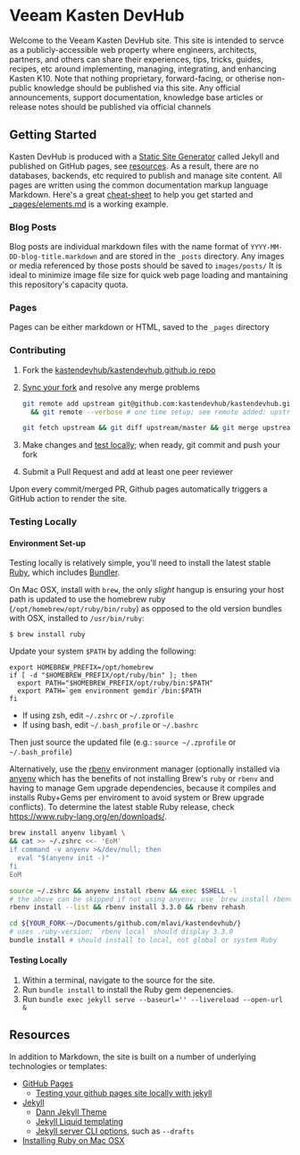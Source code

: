 # Veeam Kasten DevHub

Welcome to the Veeam Kasten DevHub site. This site is intended to servce as a publicly-accessible web property where engineers, architects, partners, and others can share their experiences, tips, tricks, guides, recipes, etc around implementing, managing, integrating, and enhancing Kasten K10. Note that nothing proprietary, forward-facing, or otherise non-public knowledge should be published via this site. Any official announcements, support documentation, knowledge base articles or release notes should be published via official channels

## Getting Started

Kasten DevHub is produced with a [Static Site Generator](https://en.wikipedia.org/wiki/Static_site_generator) called Jekyll and published on GitHub pages, see [resources](#Resources). As a result, there are no databases, backends, etc required to publish and manage site content.  All pages are written using the common documentation markup language Markdown. Here's a great [cheat-sheet](https://www.markdownguide.org/cheat-sheet/) to help you get started and [_pages/elements.md](https://veeamkasten.dev/elements/) is a working example.

### Blog Posts

Blog posts are individual markdown files with the name format of `YYYY-MM-DD-blog-title.markdown` and are stored in the `_posts` directory. Any images or media referenced by those posts should be saved to `images/posts/` It is ideal to minimize image file size for quick web page loading and mantaining this repository's capacity quota.

### Pages

Pages can be either markdown or HTML, saved to the `_pages` directory

### Contributing

1. Fork the [kastendevhub/kastendevhub.github.io repo](https://github.com/kastendevhub/kastendevhub.github.io/fork)
2. [Sync your fork](https://docs.github.com/en/pull-requests/collaborating-with-pull-requests/working-with-forks/syncing-a-fork) and resolve any merge problems

    ```bash
    git remote add upstream git@github.com:kastendevhub/kastendevhub.github.io.git \
      && git remote --verbose # one time setup; see remote added: upstream

    git fetch upstream && git diff upstream/master && git merge upstream/master
    ```

3. Make changes and [test locally](#testing-locally-1); when ready, git commit and push your fork
4. Submit a Pull Request and add at least one peer reviewer

Upon every commit/merged PR, Github pages automatically triggers a GitHub action to render the site.

### Testing Locally

#### Environment Set-up

Testing locally is relatively simple, you'll need to install the latest stable [Ruby](https://mac.install.guide/ruby/13.html), which includes [Bundler](https://bundler.io/).

On Mac OSX, install with `brew`, the only _slight_ hangup is ensuring your host path is updated to use the homebrew ruby (`/opt/homebrew/opt/ruby/bin/ruby`) as opposed to the old version bundles with OSX, installed to `/usr/bin/ruby`:

`$ brew install ruby`

Update your system `$PATH` by adding the following:

```shell
export HOMEBREW_PREFIX=/opt/homebrew
if [ -d "$HOMEBREW_PREFIX/opt/ruby/bin" ]; then
  export PATH="$HOMEBREW_PREFIX/opt/ruby/bin:$PATH"
  export PATH=`gem environment gemdir`/bin:$PATH
fi
```
- If using zsh, edit `~/.zshrc` or `~/.zprofile`
- If using bash, edit `~/.bash_profile` or `~/.bashrc`

Then just source the updated file (e.g.: `source ~/.zprofile` or `~/.bash_profile`)

Alternatively, use the [rbenv](https://github.com/rbenv/rbenv) environment manager (optionally installed via [anyenv](https://anyenv.github.io/) which has the benefits of not installing Brew's `ruby` or `rbenv` and having to manage Gem upgrade dependencies, because it compiles and installs Ruby+Gems per enviroment to avoid system or Brew upgrade conflicts). To determine the latest stable Ruby release, check https://www.ruby-lang.org/en/downloads/.

```bash
brew install anyenv libyaml \
&& cat >> ~/.zshrc <<- 'EoM'
if command -v anyenv >&/dev/null; then
  eval "$(anyenv init -)"
fi
EoM

source ~/.zshrc && anyenv install rbenv && exec $SHELL -l
# the above can be skipped if not using anyenv; use `brew install rbenv` instead
rbenv install --list && rbenv install 3.3.0 && rbenv rehash

cd ${YOUR_FORK-~/Documents/github.com/mlavi/kastendevhub/}
# uses .ruby-version; `rbenv local` should display 3.3.0
bundle install # should install to local, not global or system Ruby
```

#### Testing Locally

1. Within a terminal, navigate to the source for the site.
2. Run `bundle install` to install the Ruby gem depenencies.
3. Run `bundle exec jekyll serve --baseurl='' --livereload --open-url &`

## Resources

In addition to Markdown, the site is built on a number of underlying technologies or templates:

- [GitHub Pages](https://pages.github.com/)
  - [Testing your github pages site locally with jekyll](https://docs.github.com/en/pages/setting-up-a-github-pages-site-with-jekyll/testing-your-github-pages-site-locally-with-jekyll)
- [Jekyll](https://jekyllrb.com/)
  - [Dann Jekyll Theme](https://dann-jekyll.netlify.app/)
  - [Jekyll Liquid templating](https://jekyllrb.com/docs/liquid/)
  - [Jekyll server CLI options](https://jekyllrb.com/docs/configuration/options/#serve-command-options), such as `--drafts`
- [Installing Ruby on Mac OSX](https://mac.install.guide/ruby/13.html)
